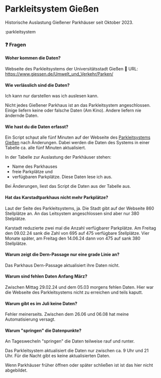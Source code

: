 # Parkleitsystem Gießen

Historische Auslastung Gießener Parkhäuser seit Oktober 2023.

:parkleitsystem


### ❓️ Fragen
#### Woher kommen die Daten?
Webseite des Parkleitsystems der Universitätsstadt Gießen
🔗 URL: https://www.giessen.de/Umwelt_und_Verkehr/Parken/


#### Wie verlässlich sind die Daten?
Ich kann nur darstellen was ich auslesen kann.

Nicht jedes Gießener Parkhaus ist an das Parkleitsystem angeschlossen.
Einige liefern keine oder falsche Daten (Am Kino).
Andere liefern nie ändernde Daten.

#### Wie hast du die Daten erfasst?
Ein Script schaut alle fünf Minuten auf der Webseite des [Parkleitsystems Gießen](https://www.giessen.de/Umwelt_und_Verkehr/Parken/) nach Änderungen.
Dabei werden die Daten des Systems in einer Tabelle ca. alle fünf Minuten aktualisiert.

In der Tabelle zur Auslastung der Parkhäuser stehen:
- Name des Parkhauses
- freie Parkplätze und
- verfügbaren Parkplätze.
Diese Daten lese ich aus.

Bei Änderungen, liest das Script die Daten aus der Tabelle aus.

#### Hat das Karstadtparkhaus nicht mehr Parkplätze?
Laut der Seite des Parkleitsystems, ja.
Die Stadt gibt auf der Webseite 860 Stellplätze an.
An das Leitsystem angeschlossen sind aber nur 380 Stelplätze.

Karstadt reduzierte zwei mal die Anzahl verfügbarer Parkplätze.
Am Freitag den 09.02.24 sank die Zahl von 695 auf 475 verfügbare Stellplätze.
Vier Monate später, am Freitag den 14.06.24 dann von 475 auf sank 380 Stellplätze.


#### Warum zeigt die Dern-Passage nur eine grade Linie an?
Das Parkhaus Dern-Passage aktualisiert ihre Daten nicht.


#### Warum sind fehlen Daten Anfang März?
Zwischen Mittag 29.02.24 und dem 05.03 morgens fehlen Daten.
Hier war die Webseite des Parkleitsystems nicht zu erreichen und teils kaputt.

#### Warum gibt es im Juli keine Daten?
Fehler meinerseits.
Zwischen dem 26.06 und 06.08 hat meine Automatisierung versagt.

#### Warum "springen" die Datenpunkte?
An Tageswecheln "springen" die Daten teilweise rauf und runter.

Das Parkleitsystem aktualisiert die Daten nur zwischen ca. 9 Uhr und 21 Uhr.
Für die Nacht gibt es keine aktualisierten Daten.

Wenn Parkhäuser früher öffnen oder später schließen ist ist das hier nicht abgebildet.

